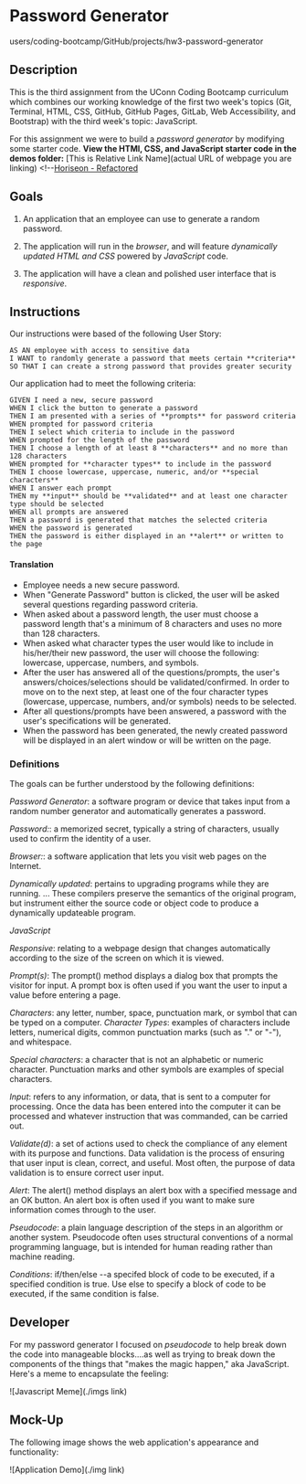 # Password Generator
users/coding-bootcamp/GitHub/projects/hw3-password-generator

## Description

This is the third assignment from the UConn Coding Bootcamp curriculum which combines our working knowledge of the first two week's topics (Git, Terminal, HTML, CSS, GitHub, GitHub Pages, GitLab, Web Accessibility, and Bootstrap) with the third week's topic: JavaScript.

For this assignment we were to build a *password generator* by modifying some starter code. 
**View the HTMl, CSS, and JavaScript starter code in the demos folder:** [This is Relative Link Name](actual URL of webpage you are linking) <!--[Horiseon - Refactored](https://dsmooke.github.io/go-for-launch/)

<!--Future reference to view a webpage with a link: [TEXT TO SHOW](full URL) aka
[This is Relative Link Name](actual URL of webpage you are linking)--> 

## Goals 

1.  An application that an employee can use to generate a random password. 

2. The application will run in the *browser*, and will feature *dynamically updated HTML and CSS* powered by *JavaScript* code.

3. The application will have a clean and polished user interface that is *responsive*.

## Instructions

Our instructions were based of the following User Story:

```
AS AN employee with access to sensitive data
I WANT to randomly generate a password that meets certain **criteria**
SO THAT I can create a strong password that provides greater security
```

Our application had to meet the following criteria: 

```
GIVEN I need a new, secure password
WHEN I click the button to generate a password
THEN I am presented with a series of **prompts** for password criteria
WHEN prompted for password criteria
THEN I select which criteria to include in the password
WHEN prompted for the length of the password
THEN I choose a length of at least 8 **characters** and no more than 128 characters
WHEN prompted for **character types** to include in the password
THEN I choose lowercase, uppercase, numeric, and/or **special characters**
WHEN I answer each prompt
THEN my **input** should be **validated** and at least one character type should be selected
WHEN all prompts are answered
THEN a password is generated that matches the selected criteria
WHEN the password is generated
THEN the password is either displayed in an **alert** or written to the page
```
#### Translation

- Employee needs a new secure password.
- When "Generate Password" button is clicked, the user will be asked several questions regarding password criteria.
- When asked about a password length, the user must choose a password length that's a minimum of 8 characters and uses no more than 128 characters.
- When asked what character types the user would like to include in his/her/their new password, the user will choose the following: lowercase, uppercase, numbers, and symbols. 
- After the user has answered all of the questions/prompts, the user's answers/choices/selections should be validated/confirmed. In order to move on to the next step, at least one of the four character types (lowercase, uppercase, numbers, and/or symbols) needs to be selected.
- After all questions/prompts have been answered, a password with the user's specifications will be generated.
- When the password has been generated, the newly created password will be displayed in an alert window or will be written on the page. 


### Definitions

The goals can be further understood by the following definitions:

*Password Generator*: a software program or device that takes input from a random number generator and automatically generates a password.

*Password:*: a memorized secret, typically a string of characters, usually used to confirm the identity of a user.
<!--*Criteria*: a principle or standard by which something may be judged or decided.-->

*Browser:*: a software application that lets you visit web pages on the Internet.

*Dynamically updated*: pertains to upgrading programs while they are running. ... These compilers preserve the semantics of the original program, but instrument either the source code or object code to produce a dynamically updateable program.

*JavaScript*

*Responsive*: relating to a webpage design that changes automatically according to the size of the screen on which it is viewed. 

*Prompt(s)*: The prompt() method displays a dialog box that prompts the visitor for input. A prompt box is often used if you want the user to input a value before entering a page.

*Characters*: any letter, number, space, punctuation mark, or symbol that can be typed on a computer. 
*Character Types*: examples of characters include letters, numerical digits, common punctuation marks (such as "." or "-"), and whitespace.

*Special characters*: a character that is not an alphabetic or numeric character. Punctuation marks and other symbols are examples of special characters.

*Input*: refers to any information, or data, that is sent to a computer for processing. Once the data has been entered into the computer it can be processed and whatever instruction that was commanded, can be carried out.

*Validate(d)*: a set of actions used to check the compliance of any element with its purpose and functions. Data validation is the process of ensuring that user input is clean, correct, and useful. Most often, the purpose of data validation is to ensure correct user input.

*Alert*: The alert() method displays an alert box with a specified message and an OK button. An alert box is often used if you want to make sure information comes through to the user.

*Pseudocode*: a plain language description of the steps in an algorithm or another system. Pseudocode often uses structural conventions of a normal programming language, but is intended for human reading rather than machine reading.

*Conditions*: if/then/else --a specifed block of code to be executed, if a specified condition is true. Use else to specify a block of code to be executed, if the same condition is false.


## Developer

For my password generator I focused on *pseudocode* to help break down the code into manageable blocks....as well as trying to break down the components of the things that "makes the magic happen," aka JavaScript. Here's a meme to encapsulate the feeling:

![Javascript Meme](./imgs link)

## Mock-Up

The following image shows the web application's appearance and functionality: 

![Application Demo](./img link)